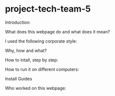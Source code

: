 # project-tech-team-5

Introduction:

What does this webpage do and what does it mean?

I used the following corporate style:

Why, how and what?

How to intall, step by step:

How to run it on different computers:

Install Guides

Who worked on this webpage:

